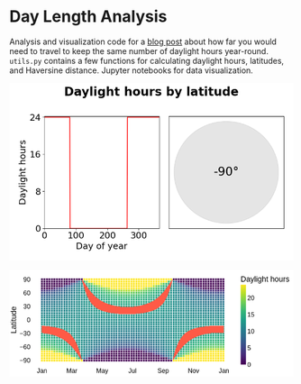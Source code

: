 # Day Length Analysis

Analysis and visualization code for a [blog post](https://www.aazuspan.dev/blog/chasing-summer) about how far you would need to travel to keep the same number of daylight hours year-round. `utils.py` contains a few functions for calculating daylight hours, latitudes, and Haversine distance. Jupyter notebooks for data visualization.

![Daylight hours](/figures/daylight_hours.gif)

![Latitude](/figures/day_length_13p5hr.png)
